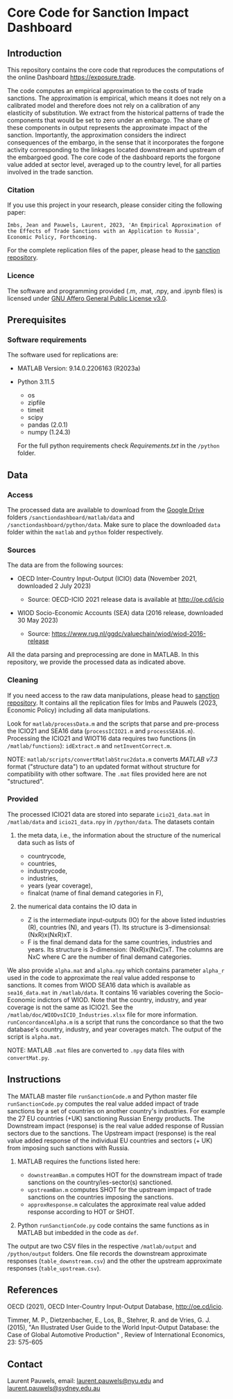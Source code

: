 # Core Code for Sanction Impact Dashboard

## Introduction

This repository contains the core code that reproduces the computations of the online Dashboard https://exposure.trade. 

The code computes an empirical approximation to the costs of trade sanctions. The approximation is empirical, which means it does not rely on a calibrated model and therefore does not rely on a calibration of any elasticity of substitution. We extract from the historical patterns of trade the components that would be set to zero under an embargo. The share of these components in output represents the approximate impact of the sanction. Importantly, the approximation considers the indirect consequences of the embargo, in the sense that it incorporates the forgone activity corresponding to the linkages located downstream and upstream of the embargoed good. The core code of the dashboard reports the forgone value added at sector level, averaged up to the country level, for all parties involved in the trade sanction.


### Citation
If you use this project in your research, please consider citing the following paper:

	Imbs, Jean and Pauwels, Laurent, 2023, 'An Empirical Approximation of the Effects of Trade Sanctions with an Application to Russia', Economic Policy, Forthcoming.

For the complete replication files of the paper, please head to the [sanction repository](https://github.com/laurentpauwels/sanctionpaper).

### Licence
The software and programming provided (.m, .mat, .npy, and .ipynb files) is licensed under [GNU Affero General Public License v3.0](https://www.gnu.org/licenses/agpl-3.0.en.htmll). 

## Prerequisites 
### Software requirements
The software used for replications are:
 - MATLAB Version: 9.14.0.2206163 (R2023a)
 - Python 3.11.5 
	- os
	- zipfile
	- timeit
	- scipy
	- pandas (2.0.1)
	- numpy (1.24.3)

	For the full python requirements check *Requirements.txt* in the `/python` folder.
	
## Data

### Access
The processed data are available to download from the [Google Drive](https://drive.google.com/drive/folders/1_SH2RaFT4RN5Mwa2SYWzUfHm8LzAU2WK?usp=share_link) folders `/sanctiondashboard/matlab/data` and `/sanctiondashboard/python/data`. Make sure to place the downloaded `data` folder within the `matlab` and `python` folder respectively. 

### Sources
The data are from the following sources:

- OECD Inter-Country Input-Output (ICIO) data (November 2021, downloaded 2 July 2023) 
	- Source: OECD-ICIO 2021 release data is available at <http://oe.cd/icio>

- WIOD Socio-Economic Accounts (SEA) data (2016 release, downloaded 30 May 2023)
	- Source: <https://www.rug.nl/ggdc/valuechain/wiod/wiod-2016-release>

All the data parsing and preprocessing are done in MATLAB. In this repository, we provide the processed data as indicated above. 

### Cleaning
If you need access to the raw data manipulations, please head to [sanction repository](https://github.com/laurentpauwels/sanctions). It contains all the replication files for Imbs and Pauwels (2023, Economic Policy) including all data manipulations. 

Look for `matlab/processData.m` and the scripts that parse and pre-process the ICIO21 and SEA16 data (`processICIO21.m` and `processSEA16.m`). Processing the ICIO21 and WIOT16 data requires two functions (in `/matlab/functions`): `idExtract.m` and  `netInventCorrect.m`. 

NOTE: `matlab/scripts/convertMatlabStruc2data.m` converts *MATLAB v7.3* format ("structure data") to an updated format without structure for compatibility with other software. The `.mat` files provided here are not "structured".

### Provided
The processed ICIO21 data are stored into separate `icio21_data.mat` in `/matlab/data` and `icio21_data.npy` in `/python/data`. The datasets contain

1. the meta data, i.e., the information about the structure of the numerical data such as lists of 
	- countrycode, 
	- countries, 
	- industrycode, 
	- industries,
	- years (year coverage), 
	- finalcat (name of final demand categories in F), 

2. the numerical data contains the IO data in 
	- Z is the intermediate input-outputs (IO) for the above listed industries (R), countries (N), and years (T). Its structure is 3-dimensionsal: (NxR)x(NxR)xT. 
	- F is the final demand data for the same countries, industries and years. Its structure is 3-dimension: (NxR)x(NxC)xT. The columns are NxC where C are the number of final demand categories.

We also provide `alpha.mat` and `alpha.npy` which contains parameter `alpha_r` used in the code to approximate the real value added response to sanctions. It comes from WIOD SEA16 data which is available as `sea16_data.mat` in `/matlab/data`. It contains 16 variables covering the Socio-Economic indictors of WIOD. Note that the country, industry, and year coverage is not the same as ICIO21. See the `/matlab/doc/WIODvsICIO_Industries.xlsx` file for more information. `runConcordanceAlpha.m` is a script that runs the concordance so that the two database's country, industry, and year coverages match. The output of the script is  `alpha.mat`.
  
NOTE: MATLAB `.mat` files are converted to `.npy` data files with `convertMat.py`.


## Instructions


The MATLAB master file `runSanctionCode.m` and Python master file `runSanctionCode.py` computes the real value added impact of trade sanctions by a set of countries on another country's industries. For example the 27 EU countries (+UK) sanctioning Russian Energy products. The Downstream impact (response) is the real value added response of Russian sectors due to the sanctions. The Upstream impact (response) is the real value added response of the individual EU countries and sectors (+ UK) from imposing such sanctions with Russia. 

1. MATLAB requires the functions listed here: 
	- `downstreamBan.m` computes HOT for the downstream impact of trade sanctions on the country/ies-sector(s) sanctioned.
	- `upstreamBan.m` computes SHOT for the upstream impact of trade sanctions on the countries imposing the sanctions.
	- `approxResponse.m` calculates the approximate real value added response according to HOT or SHOT.

2. Python `runSanctionCode.py` code contains the same functions as in MATLAB but imbedded in the code as `def`. 

The output are two CSV files in the respective `/matlab/output` and `/python/output` folders. One file records the downstream approximate responses (`table_downstream.csv`) and the other the upstream approximate responses (`table_upstream.csv`). 


## References

OECD (2021), OECD Inter-Country Input-Output Database, http://oe.cd/icio.

Timmer, M. P., Dietzenbacher, E., Los, B., Stehrer, R. and de Vries, G. J. (2015), "An Illustrated User Guide to the World Input-Output Database: the Case of Global Automotive Production" , Review of International Economics, 23: 575-605

## Contact
Laurent Pauwels, email: <laurent.pauwels@nyu.edu> and <laurent.pauwels@sydney.edu.au>

